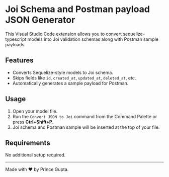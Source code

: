 # Joi Schema and Postman payload JSON Generator

This Visual Studio Code extension allows you to convert sequelize-typescript models into Joi validation schemas along with Postman sample payloads.

## Features

- Converts Sequelize-style models to Joi schema.
- Skips fields like `id`, `created_at`, `updated_at`, `deleted_at`, etc.
- Automatically generates a sample payload for Postman.

## Usage

1. Open your model file.
2. Run the `Convert JSON to Joi` command from the Command Palette or press **Ctrl+Shift+P**.
3. Joi schema and Postman sample will be inserted at the top of your file.

## Requirements

No additional setup required.

---

Made with ❤️ by Prince Gupta.
